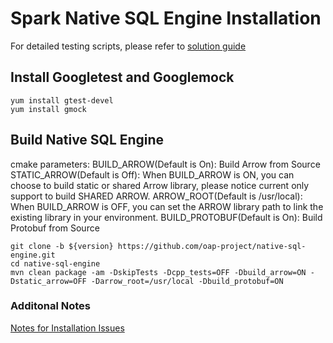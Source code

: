 # Spark Native SQL Engine Installation

For detailed testing scripts, please refer to [solution guide](https://github.com/Intel-bigdata/Solution_navigator/tree/master/nativesql)

## Install Googletest and Googlemock

``` shell
yum install gtest-devel
yum install gmock
```

## Build Native SQL Engine

cmake parameters:
BUILD_ARROW(Default is On): Build Arrow from Source
STATIC_ARROW(Default is Off): When BUILD_ARROW is ON, you can choose to build static or shared Arrow library, please notice current only support to build SHARED ARROW.
ARROW_ROOT(Default is /usr/local): When BUILD_ARROW is OFF, you can set the ARROW library path to link the existing library in your environment.
BUILD_PROTOBUF(Default is On): Build Protobuf from Source

``` shell
git clone -b ${version} https://github.com/oap-project/native-sql-engine.git
cd native-sql-engine
mvn clean package -am -DskipTests -Dcpp_tests=OFF -Dbuild_arrow=ON -Dstatic_arrow=OFF -Darrow_root=/usr/local -Dbuild_protobuf=ON
```

### Additonal Notes
[Notes for Installation Issues](./InstallationNotes.md)
